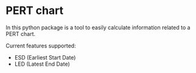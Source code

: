 # PERT chart

In this python package is a tool to easily calculate information related to a PERT chart.

Current features supported:

- ESD (Earliest Start Date)
- LED (Latest End Date)